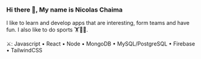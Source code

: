 ### Hi there 👋, My name is Nicolas Chaima
I like to learn and develop apps that are interesting, form teams and have fun. I also like to do sports 🏋️🏐🚴.

⚔️: Javascript • React • Node • MongoDB • MySQL/PostgreSQL • Firebase • TailwindCSS
